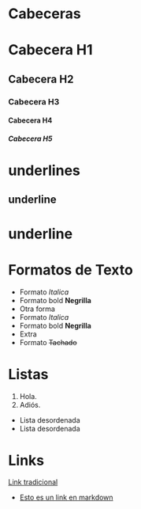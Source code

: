 # Cabeceras
# Cabecera H1
## Cabecera H2
### Cabecera H3
#### Cabecera H4
##### Cabecera H5 


# underlines
underline
---------
underline
=========



# Formatos de Texto
- Formato _Italica_ 
- Formato bold __Negrilla__
- Otra forma
- Formato *Italica* 
- Formato bold **Negrilla**
- Extra
- Formato ~~Tachado~~

# Listas
1. Hola.
2. Adiós.
- Lista desordenada
- Lista desordenada

# Links
<a href="google.com">Link tradicional</a>
- [Esto es un link en markdown](google.com)